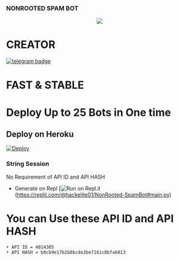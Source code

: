 ### NONROOTED SPAM BOT

<p align="center">
  <img src="https://telegra.ph/file/65fdb4413f2f6a55eb421.jpg">
</p>

# CREATOR
 [![telegram badge](https://img.shields.io/badge/hackelite01-30302f?style=for-the-badge&logo=telegram)](https://t.me/NonRootedInsaan)
# FAST & STABLE
# Deploy Up to 25 Bots in One time
## Deploy on Heroku 
[![Deploy](https://www.herokucdn.com/deploy/button.svg)](https://dashboard.heroku.com/new?template=https://github.com/hackelite01/NonRootedSpamBot)
### String Session
No Requirement of API ID and API HASH

   - Generate on Repl [![Run on Repl.it](https://img.shields.io/badge/Replit-F26207.svg?style=for-the-badge&logo=Replit&logoColor=white)(https://replit.com/@hackelite01/NonRooted-SpamBot#main.py)

# You can Use these API ID and API HASH
```
• API ID = 4014305
• API HASH = b0cb9e17b2b8bcde3be7161c8bfa6013
```
